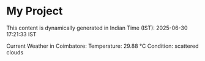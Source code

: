 # My Project

This content is dynamically generated in Indian Time (IST): 2025-06-30 17:21:33 IST


Current Weather in Coimbatore:
Temperature: 29.88 °C
Condition: scattered clouds
